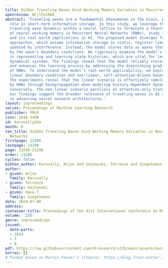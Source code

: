 ```yaml
---
title: Hidden Traveling Waves bind Working Memory Variables in Recurrent Neural Networks
openreview: NCjlFw1Ab0
abstract: 'Traveling waves are a fundamental phenomenon in the brain, playing a crucial
  role in short-term information storage. In this study, we leverage the concept of
  traveling wave dynamics within a neural lattice to formulate a theoretical model
  of neural working memory in Recurrent Neural Networks (RNNs), study its properties,
  and its real world implications in AI. The proposed model diverges from traditional
  approaches, which assume information storage in static, register-like locations
  updated by interference. Instead, the model stores data as waves that is updated
  by the wave’s boundary conditions. We rigorously examine the model’s capabilities
  in representing and learning state histories, which are vital for learning history-dependent
  dynamical systems. The findings reveal that the model reliably stores external information
  and enhances the learning process by addressing the diminishing gradient problem
  of RNNs. To understand the model’s real-world applicability, we explore two cases:
  linear boundary condition and non-linear, self-attention-driven boundary condition.
  The experiments reveal that the linear scenario is effectively <em>learned</em>
  by RNNs through backpropagation when modeling history-dependent dynamical systems.
  Conversely, the non-linear scenario parallels an attention-only transformer. Collectively,
  our findings suggest the broader relevance of traveling waves in AI and its potential
  in advancing neural network architectures.'
layout: inproceedings
series: Proceedings of Machine Learning Research
publisher: PMLR
issn: 2640-3498
id: karuvally24a
month: 0
tex_title: Hidden Traveling Waves bind Working Memory Variables in Recurrent Neural
  Networks
firstpage: 23266
lastpage: 23290
page: 23266-23290
order: 23266
cycles: false
bibtex_author: Karuvally, Arjun and Sejnowski, Terrence and Siegelmann, Hava T
author:
- given: Arjun
  family: Karuvally
- given: Terrence
  family: Sejnowski
- given: Hava T
  family: Siegelmann
date: 2024-07-08
address:
container-title: Proceedings of the 41st International Conference on Machine Learning
volume: '235'
genre: inproceedings
issued:
  date-parts:
  - 2024
  - 7
  - 8
pdf: https://raw.githubusercontent.com/mlresearch/v235/main/assets/karuvally24a/karuvally24a.pdf
extras: []
# Format based on Martin Fenner's citeproc: https://blog.front-matter.io/posts/citeproc-yaml-for-bibliographies/
---
```

